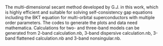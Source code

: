 The multi-dimensional secant method developed by G.J. in this work, which is highly efficient and suitable for solving self-consistency gap equations including the BKT equation for multi-orbital superconductors with multiple order parameters. The codes to generate the plots and data need mathematica. Calculations for two- and three-band models can be generated from 2-band calculation.nb, 3-band dispersive calculation.nb, 3-band flattened calculation.nb 
and 3-band nonsingular.nb.
